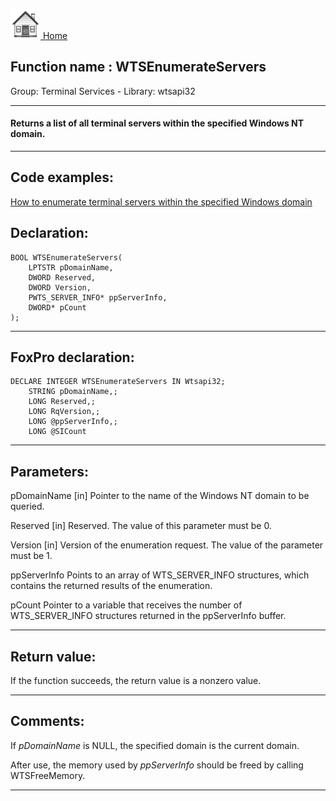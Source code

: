 [<img src="../../images/home.png"> Home ](https://github.com/VFPX/Win32API)  

## Function name : WTSEnumerateServers
Group: Terminal Services - Library: wtsapi32    
***  


#### Returns a list of all terminal servers within the specified Windows NT domain.

***  


## Code examples:
[How to enumerate terminal servers within the specified Windows domain](../../samples/sample_520.md)  

## Declaration:
```foxpro  
BOOL WTSEnumerateServers(
	LPTSTR pDomainName,
	DWORD Reserved,
	DWORD Version,
	PWTS_SERVER_INFO* ppServerInfo,
	DWORD* pCount
);  
```  
***  


## FoxPro declaration:
```foxpro  
DECLARE INTEGER WTSEnumerateServers IN Wtsapi32;
	STRING pDomainName,;
	LONG Reserved,;
	LONG RqVersion,;
	LONG @ppServerInfo,;
	LONG @SICount  
```  
***  


## Parameters:
pDomainName 
[in] Pointer to the name of the Windows NT domain to be queried. 

Reserved 
[in] Reserved. The value of this parameter must be 0. 

Version 
[in] Version of the enumeration request. The value of the parameter must be 1. 

ppServerInfo 
Points to an array of WTS_SERVER_INFO structures, which contains the returned results of the enumeration.

pCount 
Pointer to a variable that receives the number of WTS_SERVER_INFO structures returned in the ppServerInfo buffer.   
***  


## Return value:
If the function succeeds, the return value is a nonzero value.  
***  


## Comments:
If <Em>pDomainName</Em> is NULL, the specified domain is the current domain.   
  
After use, the memory used by <Em>ppServerInfo</Em> should be freed by calling WTSFreeMemory.   
  
***  

